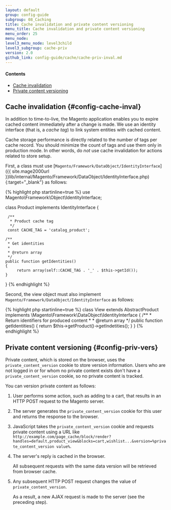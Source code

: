 ```yaml
---
layout: default
group: config-guide
subgroup: 08_Caching
title: Cache invalidation and private content versioning
menu_title: Cache invalidation and private content versioning
menu_order: 25
menu_node: 
level3_menu_node: level3child
level3_subgroup: cache-priv
version: 2.0
github_link: config-guide/cache/cache-priv-inval.md
---
```


#### Contents
*   [Cache invalidation](#config-cache-inval)
*   [Private content versioning](#config-priv-vers)

## Cache invalidation {#config-cache-inval}
In addition to time-to-live, the Magento application enables you to expire cached content immediately after a change is made. We use an identity interface (that is, a *cache tag*) to link system entities with cached content.

<div class="bs-callout bs-callout-info" id="info">
  <p>Cache storage performance is directly related to the number of tags per cache record. You should minimize the count of tags and use them only in production mode. In other words, do <em>not</em> use cache invalidation for actions related to store setup.</p>
</div>

First, a class must use [`Magento/Framework/DataObject/IdentityInterface`]({{ site.mage2000url }}lib/internal/Magento/Framework/DataObject/IdentityInterface.php){:target="_blank"} as follows:

{% highlight php startinline=true %}
use Magento\Framework\Object\IdentityInterface;
 
class Product implements IdentityInterface
{
 
     /**
      * Product cache tag
      */
     const CACHE_TAG = 'catalog_product';
 
    /**
     * Get identities
     *
     * @return array
     */
    public function getIdentities()
    {
         return array(self::CACHE_TAG . '_' . $this->getId());
    }
}
{% endhighlight %}

Second, the view object must also implement `Magento/Framework/DataObject/IdentityInterface` as follows:

{% highlight php startinline=true %}
class View extends AbstractProduct implements \Magento\Framework\DataObject\IdentityInterface
{
    /**
     * Return identifiers for produced content
     *
     * @return array
     */
    public function getIdentities()
    {
        return $this->getProduct()->getIndetities();
    }
}
{% endhighlight %}

## Private content versioning {#config-priv-vers}
Private content, which is stored on the browser, uses the `private_content_version` cookie to store version information. Users who are not logged in or for whom no private content exists don't have a `private_content_version` cookie, so no private content is tracked.

You can version private content as follows:

1.  User performs some action, such as adding to a cart, that results in an HTTP POST request to the Magento server.
2.  The server generates the `private_content_version` cookie for this user and returns the response to the browser.
3.  JavaScript takes the `private_content_version` cookie and requests private content using a URL like `http://example.com/page_cache/block/render?handles=default,product_view&blocks=cart,wishlist...&version=%private_content_version value%`.
4.  The server's reply is cached in the browser. 

    All subsequent requests with the same data version will be retrieved from browser cache.
5.  Any subsequent HTTP POST request changes the value of `private_content_version`.

    As a result, a new AJAX request is made to the server (see the preceding step).